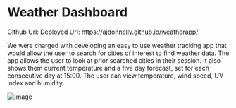 # Weather Dashboard

Github Url: 
Deployed Url: https://ajdonnelly.github.io/weatherapp/.

We were charged with developing an easy to use weather tracking app that would allow the user to search for cities of interest to find weather data. The app allows the user to look at prior searched cities in their session. It also shows them current temperature and a five day forecast, set for each consecutive day at 15:00. The user can view temperature, wind speed, UV index and humidity. 

![image](https://user-images.githubusercontent.com/65695895/88610224-b7067600-d04b-11ea-8361-dd13a081b0d7.png)
